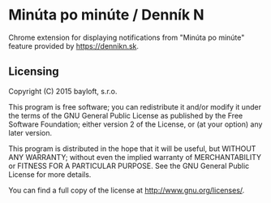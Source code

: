 # Minúta po minúte / Denník N

Chrome extension for displaying notifications from "Minúta po minúte" feature
provided by https://dennikn.sk.

## Licensing
Copyright (C) 2015 bayloft, s.r.o.

This program is free software; you can redistribute it and/or modify
it under the terms of the GNU General Public License as published by
the Free Software Foundation; either version 2 of the License, or
(at your option) any later version.

This program is distributed in the hope that it will be useful,
but WITHOUT ANY WARRANTY; without even the implied warranty of
MERCHANTABILITY or FITNESS FOR A PARTICULAR PURPOSE.  See the
GNU General Public License for more details.

You can find a full copy of the license at <http://www.gnu.org/licenses/>.
